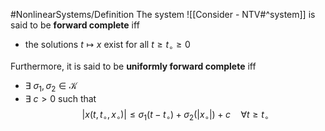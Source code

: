 #NonlinearSystems/Definition
The system ![[Consider - NTV#^system]]
is said to be **forward complete** iff
- the solutions $t\mapsto x$ exist for all $t\geq t_\circ\geq 0$

Furthermore, it is said to be **uniformly forward complete** iff
- $\exists ~ \sigma_1,\sigma_2 \in \mathcal{K}$
- $\exists~c>0$
such that
$$ |x(t,t_\circ,x_\circ)| \leq \sigma_1(t-t_\circ) + \sigma_2(|x_\circ|) + c \quad \forall t\geq t_\circ$$

